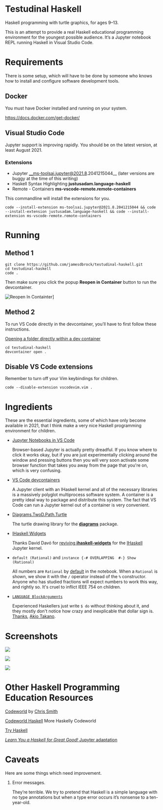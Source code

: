 # Testudinal Haskell

Haskell programming with turtle graphics, for ages 9–13.

This is an attempt to provide a real Haskell educational programming
environment for the youngest possible audience.
It’s a Jupyter notebook REPL running Haskell in Visual Studio Code.

# Requirements

There is some setup, which will have to be done by someone who knows how
to install and configure software development tools.

## Docker

You must have Docker installed and running on your system.

https://docs.docker.com/get-docker/

## Visual Studio Code

Jupyter support is improving rapidly. You should be on the latest version,
at least August 2021.

### Extensions

* Jupyter __ms-toolsai.jupyter@2021.8.2041215044__ (later versions are buggy at the time of this writing)
* Haskell Syntax Highlighting __justusadam.language-haskell__
* Remote - Containers __ms-vscode-remote.remote-containers__

This commandline will install the extensions for you.

```
code --install-extension ms-toolsai.jupyter@2021.8.2041215044 && code --install-extension justusadam.language-haskell && code --install-extension ms-vscode-remote.remote-containers
```

# Running

## Method 1

```
git clone https://github.com/jamesdbrock/testudinal-haskell.git
cd testudinal-haskell
code .
```

Then make sure you click the popup __Reopen in Container__ button to run the devcontainer.

![Reopen In Containter](img/ReopenInContainer.png)]

## Method 2

To run VS Code directly in the devcontainer, you’ll have to first follow
these instructions.

[Opening a folder directly within a dev container](https://code.visualstudio.com/docs/remote/devcontainer-cli#_opening-a-folder-directly-within-a-dev-container)

```
cd testudinal-haskell
devcontainer open .
```

## Disable VS Code extensions

Remember to turn off your Vim keybindings for children.

```
code --disable-extension vscodevim.vim .
```


# Ingredients

These are the essential ingredients, some of which
have only become available in 2021, that I think make a very nice Haskell programming
environment for children.

* [Jupyter Notebooks in VS Code](https://code.visualstudio.com/docs/datascience/jupyter-notebooks)

  Browser-based Jupyter is actually pretty dreadful. If you know where to click it works okay,
  but if you are just experimentally clicking around the window and pressing buttons
  then you will very soon activate some browser function that takes you away from the page
  that you're on, which is very confusing.

* [VS Code devcontainers](https://github.com/microsoft/vscode-dev-containers)

  A Jupyter client with an IHaskell kernel and all of the necessary libraries
  is a massively polyglot multiprocess software system. A container is a pretty
  ideal way to package and distribute this system. The fact that VS Code can
  run a Jupyter kernel out of a container is very convenient.

* [Diagrams.TwoD.Path.Turtle](https://hackage.haskell.org/package/diagrams-contrib/docs/Diagrams-TwoD-Path-Turtle.html)

  The turtle drawing library for the
  [__diagrams__](https://archives.haskell.org/projects.haskell.org/diagrams/)
  package.

* [IHaskell Widgets](https://github.com/gibiansky/IHaskell/tree/master/ihaskell-display/ihaskell-widgets)

  Thanks David Davó for [reviving __ihaskell-widgets__](https://gsoc21.ddavo.me/)
  for the
  [IHaskell](https://github.com/gibiansky/IHaskell)
  Jupyter kernel.

* `default (Rational)` and `instance {-# OVERLAPPING  #-} Show (Rational)`

  All numbers are `Rational` by
  [default](https://www.haskell.org/tutorial/numbers.html#sect10.4)
  in the notebook.
  When a `Rational` is shown, we show it with the `/` operator instead of the
  `%` constructor.
  Anyone who has studied fractions will expect numbers to work this way,
  and rightly so. It's cruel to inflict IEEE 754 on children.

* [`LANGUAGE BlockArguments`](https://downloads.haskell.org/~ghc/latest/docs/html/users_guide/exts/block_arguments.html)

  Experienced Haskellers just write `$ do` without thinking about it, and
  they mostly don't notice how crazy and inexplicable that dollar sign is.
  [Thanks](https://gitlab.haskell.org/ghc/ghc/-/issues/10843),
  [Akio Takano](https://ghc-proposals.readthedocs.io/en/latest/proposals/0090-block-arguments.html).

# Screenshots

![](img/NameChangeOChart.png)

![](img/TurtleDrawingWithIOActions.png)

![](img/fern2.png)

# Other Haskell Programming Education Resources

[Codeworld](https://code.world/) by [Chris Smith](https://github.com/cdsmith)

[Codeworld Haskell](https://code.world/haskell) More Haskelly Codeworld

[Try Haskell](https://tryhaskell.org/)

[*Learn You a Haskell for Great Good!* Jupyter adaptation](https://github.com/jamesdbrock/learn-you-a-haskell-notebook)

# Caveats

Here are some things which need improvement.

1. Error messages.

   They’re terrible. We try to pretend that Haskell is a simple language with
   no type annotations but when a type error occurs it’s nonsense
   to a ten-year-old.


